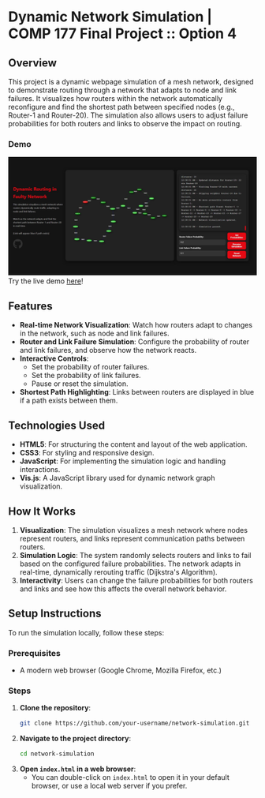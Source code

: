 # Dynamic Network Simulation | COMP 177 Final Project :: Option 4 

## Overview

This project is a dynamic webpage simulation of a mesh network, designed to demonstrate routing through a network that adapts to node and link failures. It visualizes how routers within the network automatically reconfigure and find the shortest path between specified nodes (e.g., Router-1 and Router-20). The simulation also allows users to adjust failure probabilities for both routers and links to observe the impact on routing.

### Demo

![Network Simulation Image](other/network_demo.JPG)
Try the live demo [here](https://wes-brook.github.io/Dynamic-Network-Simulator/)!

## Features
- **Real-time Network Visualization**: Watch how routers adapt to changes in the network, such as node and link failures.
- **Router and Link Failure Simulation**: Configure the probability of router and link failures, and observe how the network reacts.
- **Interactive Controls**: 
  - Set the probability of router failures.
  - Set the probability of link failures.
  - Pause or reset the simulation.
- **Shortest Path Highlighting**: Links between routers are displayed in blue if a path exists between them.
  
## Technologies Used
- **HTML5**: For structuring the content and layout of the web application.
- **CSS3**: For styling and responsive design.
- **JavaScript**: For implementing the simulation logic and handling interactions.
- **Vis.js**: A JavaScript library used for dynamic network graph visualization.

## How It Works

1. **Visualization**: The simulation visualizes a mesh network where nodes represent routers, and links represent communication paths between routers.
2. **Simulation Logic**: The system randomly selects routers and links to fail based on the configured failure probabilities. The network adapts in real-time, dynamically rerouting traffic (Dijkstra's Algorithm).
3. **Interactivity**: Users can change the failure probabilities for both routers and links and see how this affects the overall network behavior.

## Setup Instructions

To run the simulation locally, follow these steps:

### Prerequisites
- A modern web browser (Google Chrome, Mozilla Firefox, etc.)

### Steps
1. **Clone the repository**:
    ```bash
    git clone https://github.com/your-username/network-simulation.git
    ```
2. **Navigate to the project directory**:
    ```bash
    cd network-simulation
    ```
3. **Open `index.html` in a web browser**:
    - You can double-click on `index.html` to open it in your default browser, or use a local web server if you prefer.
